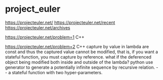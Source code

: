 # project_euler
https://projecteuler.net/
https://projecteuler.net/recent
https://projecteuler.net/archives

https://projecteuler.net/problem=1
C++

https://projecteuler.net/problem=2
C++
capture by value in lambda are const and thus the captured value cannot be modified, that
is, if you want a stateful function, you must capture by reference. what if the deferenced
object being modified both inside and outside of the lambda?
python
use generator to generate a potentially infinite sequence by recursive relation. -- a
stateful function with two hyper-parameters.
